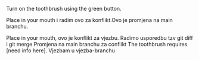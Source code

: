 Turn on the toothbrush using the green button. 

Place in your mouth i radim ovo za konflikt.Ovo je promjena na main branchu.

Place in your mouth, ovo je konflikt za vjezbu. Radimo usporedbu tzv git diff i git merge
Promjena na main branchu za conflikt
The toothbrush requires [need info here]. Vjezbam u vjezba-branchu